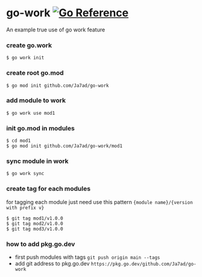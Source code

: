 # go-work [![Go Reference](https://pkg.go.dev/badge/pkg.go.dev/github.com/Ja7ad/go-work.svg)](https://pkg.go.dev/pkg.go.dev/github.com/Ja7ad/go-work)
An example true use of go work feature

### create go.work

```shell
$ go work init
```

### create root go.mod

```shell
$ go mod init github.com/Ja7ad/go-work
```

### add module to work

```shell
$ go work use mod1
```

### init go.mod in modules

```shell
$ cd mod1
$ go mod init github.com/Ja7ad/go-work/mod1
```

### sync module in work

```shell
$ go work sync
```

### create tag for each modules

for tagging each module just need use this pattern `{module name}/{version with prefix v}`

```shell
$ git tag mod1/v1.0.0
$ git tag mod2/v1.0.0
$ git tag mod3/v1.0.0
```

### how to add pkg.go.dev

- first push modules with tags `git push origin main --tags`
- add git address to pkg.go.dev `https://pkg.go.dev/github.com/Ja7ad/go-work`